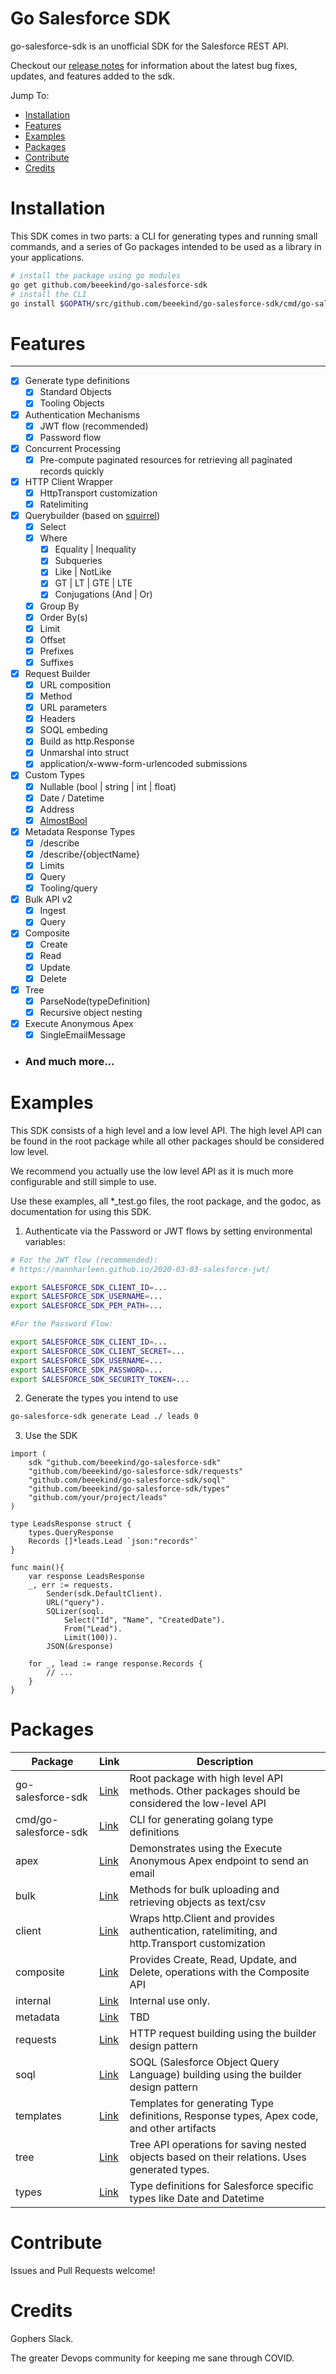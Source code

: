 # Go Salesforce SDK

go-salesforce-sdk is an unofficial SDK for the Salesforce REST API. 

Checkout our [release notes](https://github.com/beeekind/go-salesforce-sdk/releases) for information about the latest bug fixes, updates, and features added to the sdk.

Jump To:

* [Installation](https://github.com/beeekind/go-salesforce-sdk#Installation)
* [Features](https://github.com/beeekind/go-salesforce-sdk#Features)
* [Examples](https://github.com/beeekind/go-salesforce-sdk#Examples)
* [Packages](https://github.com/beeekind/go-salesforce-sdk#Packages)
* [Contribute](https://github.com/beeekind/go-salesforce-sdk#Contribute)
* [Credits](https://github.com/beeekind/go-salesforce-sdk#Credits)

# Installation 

This SDK comes in two parts: a CLI for generating types and running small commands, and a series of Go packages intended to be used
as a library in your applications.

```bash
# install the package using go modules
go get github.com/beeekind/go-salesforce-sdk
# install the CLI
go install $GOPATH/src/github.com/beeekind/go-salesforce-sdk/cmd/go-salesforce-sdk

```

# Features 
--- 

- [x] Generate type definitions 
    - [x] Standard Objects 
    - [x] Tooling Objects 
- [x] Authentication Mechanisms
    - [x] JWT flow (recommended)
    - [x] Password flow
- [x] Concurrent Processing 
    - [x] Pre-compute paginated resources for retrieving all paginated records quickly
- [x] HTTP Client Wrapper
    - [x] HttpTransport customization
    - [x] Ratelimiting 
- [x] Querybuilder (based on [squirrel](https://github.com/Masterminds/squirrel))
    - [x] Select
    - [x] Where
        - [x] Equality | Inequality 
        - [x] Subqueries 
        - [x] Like | NotLike
        - [x] GT | LT | GTE | LTE 
        - [x] Conjugations (And | Or)
    - [x] Group By
    - [x] Order By(s)
    - [x] Limit
    - [x] Offset 
    - [x] Prefixes 
    - [x] Suffixes 
- [x] Request Builder 
    - [x] URL composition 
    - [x] Method
    - [x] URL parameters 
    - [x] Headers 
    - [x] SOQL embeding 
    - [x] Build as http.Response
    - [x] Unmarshal into struct 
    - [x] application/x-www-form-urlencoded submissions
- [x] Custom Types
    - [x] Nullable (bool | string | int | float)
    - [x] Date / Datetime 
    - [x] Address 
    - [x] [AlmostBool](https://github.com/beeekind/go-salesforce-sdk/blob/892727d16ecf24f6cadd0a287bc06f890d47657f/types/absurd.go#L16)
- [x] Metadata Response Types 
    - [x] /describe 
    - [x] /describe/{objectName}
    - [x] Limits 
    - [x] Query 
    - [x] Tooling/query
- [x] Bulk API v2
    - [x] Ingest 
    - [x] Query 
- [x] Composite 
    - [x] Create 
    - [x] Read 
    - [x] Update 
    - [x] Delete 
- [x] Tree 
    - [x] ParseNode(typeDefinition)
    - [x] Recursive object nesting 
- [x] Execute Anonymous Apex
    - [x] SingleEmailMessage 

- ### And much more...

# Examples 

This SDK consists of a high level and a low level API. The high level API can be found in the root package while all other packages should be considered low level.

We recommend you actually use the low level API as it is much more configurable and still simple to use.

Use these examples, all *_test.go files, the root package, and the godoc, as documentation for using this SDK.

1. Authenticate via the Password or JWT flows by setting environmental variables:

```bash
# For the JWT flow (recommended):
# https://mannharleen.github.io/2020-03-03-salesforce-jwt/

export SALESFORCE_SDK_CLIENT_ID=...
export SALESFORCE_SDK_USERNAME=...
export SALESFORCE_SDK_PEM_PATH=...

#For the Password Flow:

export SALESFORCE_SDK_CLIENT_ID=...
export SALESFORCE_SDK_CLIENT_SECRET=...
export SALESFORCE_SDK_USERNAME=...
export SALESFORCE_SDK_PASSWORD=...
export SALESFORCE_SDK_SECURITY_TOKEN=...
```

2. Generate the types you intend to use

```bash
go-salesforce-sdk generate Lead ./ leads 0
```

3. Use the SDK 

```golang
import (
    sdk "github.com/beeekind/go-salesforce-sdk"
    "github.com/beeekind/go-salesforce-sdk/requests"
    "github.com/beeekind/go-salesforce-sdk/soql"
    "github.com/beeekind/go-salesforce-sdk/types"
    "github.com/your/project/leads"
)

type LeadsResponse struct {
    types.QueryResponse
    Records []*leads.Lead `json:"records"`
}

func main(){
    var response LeadsResponse
    _, err := requests. 
        Sender(sdk.DefaultClient).
        URL("query").
        SQLizer(soql.
            Select("Id", "Name", "CreatedDate"). 
            From("Lead"). 
            Limit(100)).
        JSON(&response)

    for _, lead := range response.Records {
        // ...
    }
}
```

# Packages 

| Package            | Link | Description                                               | 
| ------------------ | ---------------------------------------------------------------- | ---------------------------------------------------------------------------------------------- |
| go-salesforce-sdk  | [Link](https://github.com/beeekind/go-salesforce-sdk)              | Root package with high level API methods. Other packages should be considered the low-level API |
| cmd/go-salesforce-sdk | [Link](https://github.com/beeekind/go-salesforce-sdk/tree/main/cmd/go-salesforce-sdk) | CLI for generating golang type definitions
| apex               | [Link](https://github.com/beeekind/go-salesforce-sdk/tree/main/apex)      | Demonstrates using the Execute Anonymous Apex endpoint to send an email                        | 
| bulk               | [Link](https://github.com/beeekind/go-salesforce-sdk/tree/main/bulk)      | Methods for bulk uploading and retrieving objects as text/csv                                  | 
| client             | [Link](https://github.com/beeekind/go-salesforce-sdk/tree/main/client)    | Wraps http.Client and provides authentication, ratelimiting, and http.Transport customization  | 
| composite          | [Link](https://github.com/beeekind/go-salesforce-sdk/tree/main/composite) | Provides Create, Read, Update, and Delete, operations with the Composite API  | 
| internal           | [Link](https://github.com/beeekind/go-salesforce-sdk/tree/main/internal)  | Internal use only.  | 
| metadata           | [Link](https://github.com/beeekind/go-salesforce-sdk/tree/main/metadata)  | TBD  | 
| requests           | [Link](https://github.com/beeekind/go-salesforce-sdk/tree/main/requests)  | HTTP request building using the builder design pattern  | 
| soql               | [Link](https://github.com/beeekind/go-salesforce-sdk/tree/main/soql)      | SOQL (Salesforce Object Query Language) building using the builder design pattern  |
| templates          | [Link](https://github.com/beeekind/go-salesforce-sdk/tree/main/templates) | Templates for generating Type definitions, Response types, Apex code, and other artifacts  | 
| tree               | [Link](https://github.com/beeekind/go-salesforce-sdk/tree/main/tree)      | Tree API operations for saving nested objects based on their relations. Uses generated types.  |
| types              | [Link](https://github.com/beeekind/go-salesforce-sdk/tree/main/types)     | Type definitions for Salesforce specific types like Date and Datetime  | 

# Contribute

Issues and Pull Requests welcome!

# Credits

Gophers Slack. 

The greater Devops community for keeping me sane through COVID. 
